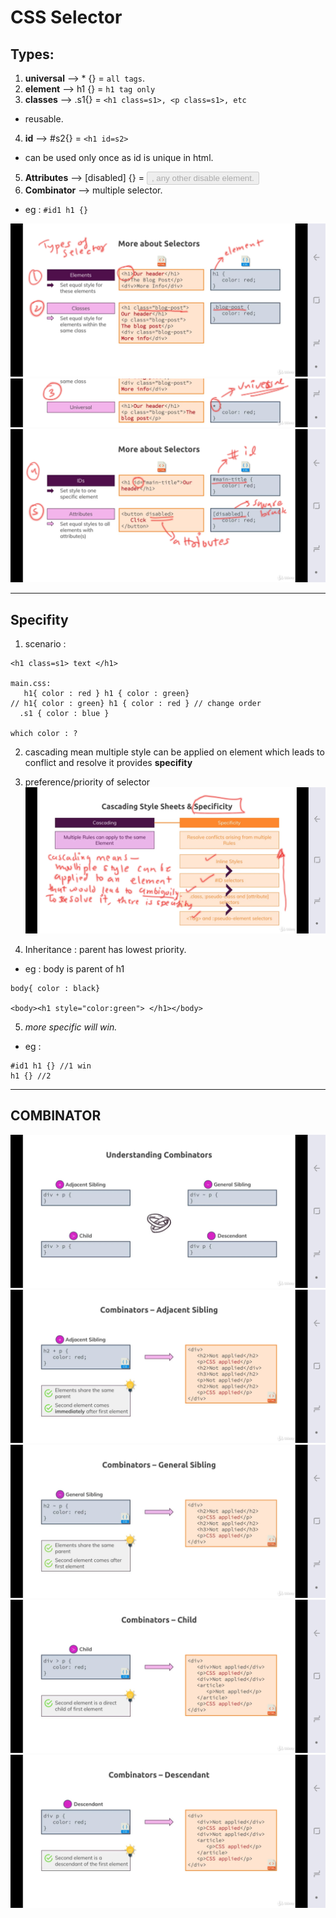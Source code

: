 # CSS Selector

## Types:
1. **universal** --> * {} = `all tags`.
2. **element** --> h1 {} = `h1 tag only`
3. **classes** --> .s1{} = `<h1 class=s1>, <p class=s1>, etc`
- reusable.
4. **id** --> #s2{} = `<h1 id=s2>`
- can be used only once as id is unique in html.
5. **Attributes** --> [disabled] {} = <button disabled>, any other disable element.
6. **Combinator** --> multiple selector.
- eg : `#id1 h1 {}`

![img](https://github.com/lekhrajdinkar/css_html/blob/master/NOTES-CSS/assets/001.jpg)
![img](https://github.com/lekhrajdinkar/css_html/blob/master/NOTES-CSS/assets/002.jpg)
![img](https://github.com/lekhrajdinkar/css_html/blob/master/NOTES-CSS/assets/003.jpg)

***

## Specifity
1. scenario : 
```
<h1 class=s1> text </h1>

main.css:
   h1{ color : red } h1 { color : green}
// h1{ color : green} h1 { color : red } // change order
  .s1 { color : blue }

which color : ?
```
2. cascading mean multiple style can be applied on element which leads to conflict and resolve it provides **specifity**
3. preference/priority of selector
![img](https://github.com/lekhrajdinkar/css_html/blob/master/NOTES-CSS/assets/004.jpg)

4. Inheritance : parent has lowest priority.
- eg : body is parent of h1
```
body{ color : black}

<body><h1 style="color:green"> </h1></body> 
```
5. _more specific will win._
- eg : 
```
#id1 h1 {} //1 win
h1 {} //2
```

***
## COMBINATOR
![img](https://github.com/lekhrajdinkar/css_html/blob/master/NOTES-CSS/assets/005.jpg)
![img](https://github.com/lekhrajdinkar/css_html/blob/master/NOTES-CSS/assets/006.jpg)
![img](https://github.com/lekhrajdinkar/css_html/blob/master/NOTES-CSS/assets/007.jpg)
![img](https://github.com/lekhrajdinkar/css_html/blob/master/NOTES-CSS/assets/008.jpg)
![img](https://github.com/lekhrajdinkar/css_html/blob/master/NOTES-CSS/assets/009.jpg)
